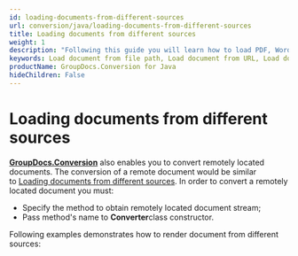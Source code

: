 ```yaml
---
id: loading-documents-from-different-sources
url: conversion/java/loading-documents-from-different-sources
title: Loading documents from different sources
weight: 1
description: "Following this guide you will learn how to load PDF, Word, Excel, PowerPoint documents by local file path, stream or URL for further processing with GroupDocs.Conversion for Java API."
keywords: Load document from file path, Load document from URL, Load document from stream
productName: GroupDocs.Conversion for Java
hideChildren: False
---
```

# Loading documents from different sources

[**GroupDocs.Conversion**](https://products.groupdocs.com/conversion/java) also enables you to convert remotely located documents. The conversion of a remote document would be similar to [Loading documents from different sources](Loading%2Bdocuments%2Bfrom%2Bdifferent%2Bsources.html). In order to convert a remotely located document you must:

*   Specify the method to obtain remotely located document stream; 
*   Pass method's name to **Converter**class constructor.

Following examples demonstrates how to render document from different sources:
